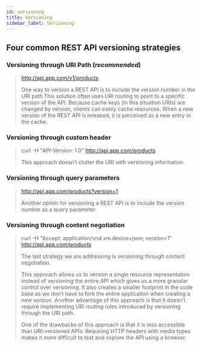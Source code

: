 ```yaml
---
id: versioning
title: Versioning
sidebar_label: Versioning
---
```


## Four common REST API versioning strategies

### Versioning through URI Path (*recommended*)

> <http://api.app.com/v1/products>
>
> One way to version a REST API is to include the version number in the URI path.This solution often uses URI routing to point to a specific version of the API. Because cache keys (in this situation URIs) are changed by version, clients can easily cache resources. When a new version of the REST API is released, it is perceived as a new entry in the cache.

### Versioning through custom header

> curl -H "API-Version: 1.0" <http://api.app.com/products>
>
> This approach doesn’t clutter the URI with versioning information.

### Versioning through query parameters

> <http://api.app.com/products?version=1>
>
>Another option for versioning a REST API is to include the version number as a query parameter.

### Versioning through content negotiation

> curl -H "Accept: application/vnd.xm.device+json; version=1" <http://api.app.com/products>
>
> The last strategy we are addressing is versioning through content negotiation.
>
> This approach allows us to version a single resource representation instead of versioning the entire API which gives us a more granular control over versioning. It also creates a smaller footprint in the code base as we don’t have to fork the entire application when creating a new version. Another advantage of this approach is that it doesn’t require implementing URI routing rules introduced by versioning through the URI path.
>
> One of the drawbacks of this approach is that it is less accessible than URI-versioned APIs: Requiring HTTP headers with media types makes it more difficult to test and explore the API using a browser.
